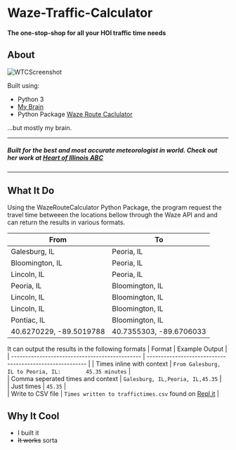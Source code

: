 # Waze-Traffic-Calculator
#### The one-stop-shop for all your HOI traffic time needs

## About

![WTCScreenshot](wtcscreenshoot.png)

Built using:
- Python 3
- [My Brain](https://github.com/jd2012)
- Python Package [Waze Route Caclulator](https://github.com/kovacsbalu/WazeRouteCalculator)

...but mostly my brain.

---

##### Built for the best and most accurate meteorologist in world. Check out her work at [Heart of Illinois ABC](https://www.hoiabc.com/weather)

---

## What It Do

Using the WazeRouteCalculator Python Package, the program request the travel time betweeen the locations bellow through the Waze API and and can return the results in various formats.  

| From                                           | To                                             |
| ---------------------------------------------- | ---------------------------------------------- |
| Galesburg, IL                                  | Peoria, IL                                     |
| Bloomington, IL                                | Peoria, IL                                     |
| Lincoln, IL                                    | Peoria, IL                                     |
| Peoria, IL                                     | Bloomington, IL                                |
| Lincoln, IL                                    | Bloomington, IL                                |
| Lincoln, IL                                    | Bloomington, IL                                |
| Pontiac, IL                                    | Bloomington, IL                                |
| 40.6270229, -89.5019788                        | 40.7355303, -89.6706033                        |

It can output the results in the following formats
| Format                                         | Example Output                                           |
| ---------------------------------------------- | -------------------------------------------------------- |
| Times inline with context                      | `From Galesburg, IL to Peoria, IL:        45.35 minutes` |          
| Comma seperated times and context              | `Galesburg, IL,Peoria, IL,45.35`                         |         
| Just times                                     | `45.35`                                                  |      
| Write to CSV file                              | `Times written to traffictimes.csv` found on [Repl.it](https://repl.it/@jd20121/Waze-Traffic-Calculator-1#traffictimes.csv) |        

## Why It Cool

- I built it
- ~~It works~~ sorta

